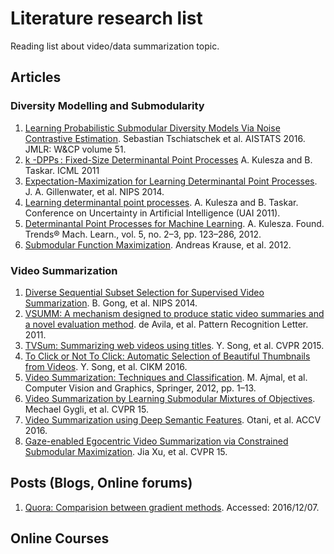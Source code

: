 # Literature research list

Reading list about video/data summarization topic.

## Articles

### Diversity Modelling and Submodularity

1. [Learning Probabilistic Submodular Diversity Models Via Noise Contrastive Estimation](https://las.inf.ethz.ch/files/tschiatschek16diversity.pdf). Sebastian Tschiatschek et al. AISTATS 2016. JMLR: W&CP volume 51.
2. [k -DPPs : Fixed-Size Determinantal Point Processes](http://homes.cs.washington.edu/~taskar/pubs/kdpps_icml11.pdf) A. Kulesza and B. Taskar. ICML 2011
3. [Expectation-Maximization for Learning Determinantal Point Processes](https://papers.nips.cc/paper/5564-expectation-maximization-for-learning-determinantal-point-processes.pdf). J. A. Gillenwater, et al. NIPS 2014.
4. [Learning determinantal point processes](http://www.alexkulesza.com/pubs/dpplearn_uai11.pdf). A. Kulesza and B. Taskar. Conference on Uncertainty in Artificial Intelligence (UAI 2011).
5. [Determinantal Point Processes for Machine Learning](http://dl.acm.org/citation.cfm?id=2481023). A. Kulesza. Found. Trends® Mach. Learn., vol. 5, no. 2–3, pp. 123–286, 2012.
6. [Submodular Function Maximization](https://las.inf.ethz.ch/files/krause12survey.pdf). Andreas Krause, et al. 2012.

### Video Summarization
1. [Diverse Sequential Subset Selection for Supervised Video Summarization](https://papers.nips.cc/paper/5413-diverse-sequential-subset-selection-for-supervised-video-summarization.pdf). B. Gong, et al. NIPS 2014.
2. [VSUMM: A mechanism designed to produce static video summaries and a novel evaluation method](http://www.sciencedirect.com/science/article/pii/S0167865510002783). de Avila, et al. Pattern Recognition Letter. 2011.
3. [TVSum: Summarizing web videos using titles](http://ieeexplore.ieee.org/document/7299154). Y. Song, et al. CVPR 2015.
4. [To Click or Not To Click: Automatic Selection of Beautiful Thumbnails from Videos](https://arxiv.org/pdf/1609.01388v1.pdf). Y. Song, et al. CIKM 2016.
5. [Video Summarization: Techniques and Classification](http://link.springer.com/chapter/10.1007/978-3-642-33564-8_1). M. Ajmal, et al. Computer Vision and Graphics, Springer, 2012, pp. 1–13.
6. [Video Summarization by Learning Submodular Mixtures of Objectives](http://www.cv-foundation.org/openaccess/content_cvpr_2015/papers/Gygli_Video_Summarization_by_2015_CVPR_paper.pdf). Mechael Gygli, et al. CVPR 15.
7. [Video Summarization using Deep Semantic Features](https://arxiv.org/pdf/1609.08758.pdf). Otani, et al. ACCV 2016.
8. [Gaze-enabled Egocentric Video Summarization via Constrained Submodular Maximization](http://pages.cs.wisc.edu/~jiaxu/projects/ego-video-sum/ego-video-sum-cvpr2015.pdf). Jia Xu, et al. CVPR 15.


## Posts (Blogs, Online forums)

1. [Quora: Comparision between gradient methods](https://www.quora.com/What-are-differences-between-update-rules-like-AdaDelta-RMSProp-AdaGrad-and-AdaM). Accessed: 2016/12/07.

## Online Courses
